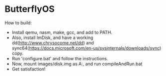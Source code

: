 # ButterflyOS
How to build:
- Install qemu, nasm, make, gcc, and add to PATH.
- Also, install ImDisk, and have a working dd(http://www.chrysocome.net/dd) and sync64(https://docs.microsoft.com/en-us/sysinternals/downloads/sync) copy.
- Run 'configure.bat' and follow the instructions.
- Now, mount images/disk.img as A:, and run compileAndRun.bat
- Get satisfaction!
